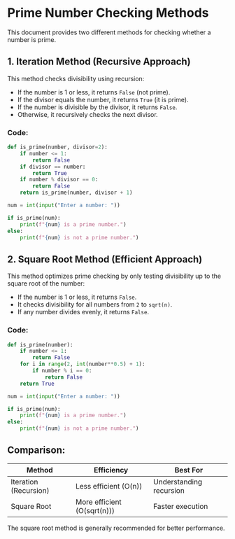 # Prime Number Checking Methods

This document provides two different methods for checking whether a number is prime.

## 1. Iteration Method (Recursive Approach)
This method checks divisibility using recursion:
- If the number is 1 or less, it returns `False` (not prime).
- If the divisor equals the number, it returns `True` (it is prime).
- If the number is divisible by the divisor, it returns `False`.
- Otherwise, it recursively checks the next divisor.

### Code:
```python
def is_prime(number, divisor=2):
    if number <= 1:
        return False
    if divisor == number:
        return True
    if number % divisor == 0:
        return False
    return is_prime(number, divisor + 1)

num = int(input("Enter a number: "))

if is_prime(num):
    print(f"{num} is a prime number.")
else:
    print(f"{num} is not a prime number.")
```

## 2. Square Root Method (Efficient Approach)
This method optimizes prime checking by only testing divisibility up to the square root of the number:
- If the number is 1 or less, it returns `False`.
- It checks divisibility for all numbers from `2` to `sqrt(n)`.
- If any number divides evenly, it returns `False`.

### Code:
```python
def is_prime(number):
    if number <= 1:
        return False
    for i in range(2, int(number**0.5) + 1):
        if number % i == 0:
            return False
    return True

num = int(input("Enter a number: "))

if is_prime(num):
    print(f"{num} is a prime number.")
else:
    print(f"{num} is not a prime number.")
```

## Comparison:
| Method         | Efficiency | Best For |
|---------------|-----------|----------|
| Iteration (Recursion) | Less efficient (O(n)) | Understanding recursion |
| Square Root  | More efficient (O(sqrt(n))) | Faster execution |

The square root method is generally recommended for better performance.

